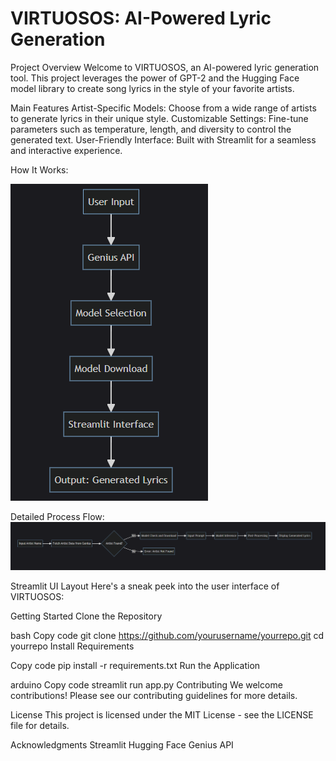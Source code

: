 # VIRTUOSOS: AI-Powered Lyric Generation

Project Overview
Welcome to VIRTUOSOS, an AI-powered lyric generation tool. This project leverages the power of GPT-2 and the Hugging Face model library to create song lyrics in the style of your favorite artists.

Main Features
Artist-Specific Models: Choose from a wide range of artists to generate lyrics in their unique style.
Customizable Settings: Fine-tune parameters such as temperature, length, and diversity to control the generated text.
User-Friendly Interface: Built with Streamlit for a seamless and interactive experience.

How It Works:


![](images/pic1.png?raw=true)



Detailed Process Flow:
![](images/pic2.png?raw=true) 

Streamlit UI Layout
Here's a sneak peek into the user interface of VIRTUOSOS:


Getting Started
Clone the Repository

bash
Copy code
git clone https://github.com/yourusername/yourrepo.git
cd yourrepo
Install Requirements

Copy code
pip install -r requirements.txt
Run the Application

arduino
Copy code
streamlit run app.py
Contributing
We welcome contributions! Please see our contributing guidelines for more details.

License
This project is licensed under the MIT License - see the LICENSE file for details.

Acknowledgments
Streamlit
Hugging Face
Genius API
